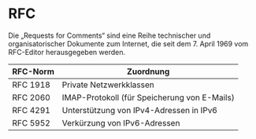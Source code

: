 # RFC
Die „Requests for Comments“ sind eine Reihe technischer und organisatorischer Dokumente zum Internet, die seit dem 7. April 1969 vom RFC-Editor herausgegeben werden.

| RFC-Norm | Zuordnung                                    |
| -------- | -------------------------------------------- |
| RFC 1918 | Private Netzwerkklassen                      |
| RFC 2060 | IMAP-Protokoll (für Speicherung von E-Mails) |
| RFC 4291 | Unterstützung von IPv4-Adressen in IPv6      |
| RFC 5952 | Verkürzung von IPv6-Adressen                 |

